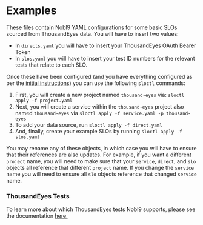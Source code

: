 # Examples

These files contain Nobl9 YAML configurations for some basic SLOs sourced from ThousandEyes data. You will have to insert two values:
- In `directs.yaml` you will have to insert your ThousandEyes OAuth Bearer Token
- In `slos.yaml` you will have to insert your test ID numbers for the relevant tests that relate to each SLO.


Once these have been configured (and you have everything configured as per the [initial instructions](https://github.com/nobl9/eng/tree/main#readme)) you can use the following `sloctl` commands:

1. First, you will create a new project named `thousand-eyes` via: `sloctl apply -f project.yaml`
2. Next, you will create a service within the `thousand-eyes` project also named `thousand-eyes` via `sloctl apply -f service.yaml -p thousand-eyes`
3. To add your data source, run `sloctl apply -f direct.yaml`
4. And, finally, create your example SLOs by running `sloctl apply -f slos.yaml`

You may rename any of these objects, in which case you will have to ensure that their references are also updates. For example, if you want a different `project` name, you will need to make sure that your `service`, `direct`, and `slo` objects all reference that different `project` name. If you change the `service` name you will need to ensure all `slo` objects reference that changed `service` name.

### ThousandEyes Tests
To learn more about which ThousandEyes tests Nobl9 supports, please see the documentation [here.](https://docs.nobl9.com/Sources/thousandeyes)
